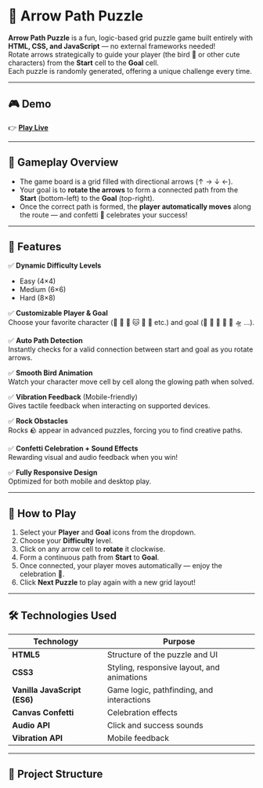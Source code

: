 # 🧩 Arrow Path Puzzle

**Arrow Path Puzzle** is a fun, logic-based grid puzzle game built entirely with **HTML, CSS, and JavaScript** — no external frameworks needed!  
Rotate arrows strategically to guide your player (the bird 🐥 or other cute characters) from the **Start** cell to the **Goal** cell.  
Each puzzle is randomly generated, offering a unique challenge every time.

---

## 🎮 Demo

👉 **[Play Live](https://rakeshid03.github.io/about-me/)**

---

## 🧠 Gameplay Overview

- The game board is a grid filled with directional arrows (↑ → ↓ ←).  
- Your goal is to **rotate the arrows** to form a connected path from the **Start** (bottom-left) to the **Goal** (top-right).  
- Once the correct path is formed, the **player automatically moves** along the route — and confetti 🎉 celebrates your success!

---

## 🌟 Features

✅ **Dynamic Difficulty Levels**  
- Easy (4×4)  
- Medium (6×6)  
- Hard (8×8)

✅ **Customizable Player & Goal**  
Choose your favorite character (🐥 🐸 🐰 🐱 🦊 🐼 etc.) and goal (🏁 🎁 💎 🎂 🍖 🛸 ...).

✅ **Auto Path Detection**  
Instantly checks for a valid connection between start and goal as you rotate arrows.

✅ **Smooth Bird Animation**  
Watch your character move cell by cell along the glowing path when solved.

✅ **Vibration Feedback** (Mobile-friendly)  
Gives tactile feedback when interacting on supported devices.

✅ **Rock Obstacles**  
Rocks 🪨 appear in advanced puzzles, forcing you to find creative paths.

✅ **Confetti Celebration + Sound Effects**  
Rewarding visual and audio feedback when you win!

✅ **Fully Responsive Design**  
Optimized for both mobile and desktop play.

---

## 🧩 How to Play

1. Select your **Player** and **Goal** icons from the dropdown.
2. Choose your **Difficulty** level.
3. Click on any arrow cell to **rotate** it clockwise.
4. Form a continuous path from **Start** to **Goal**.
5. Once connected, your player moves automatically — enjoy the celebration 🎉.
6. Click **Next Puzzle** to play again with a new grid layout!

---

## 🛠️ Technologies Used

| Technology | Purpose |
|-------------|----------|
| **HTML5** | Structure of the puzzle and UI |
| **CSS3** | Styling, responsive layout, and animations |
| **Vanilla JavaScript (ES6)** | Game logic, pathfinding, and interactions |
| **Canvas Confetti** | Celebration effects |
| **Audio API** | Click and success sounds |
| **Vibration API** | Mobile feedback |

---

## 📂 Project Structure

